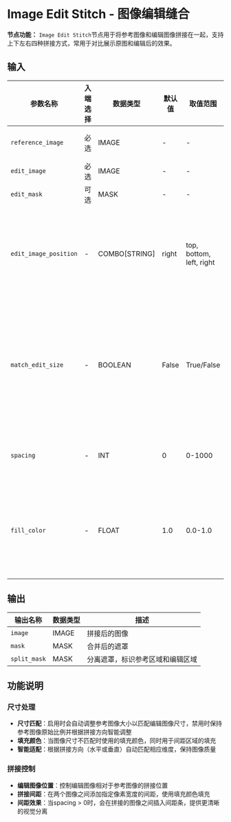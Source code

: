 # Image Edit Stitch - 图像编辑缝合

**节点功能：** `Image Edit Stitch`节点用于将参考图像和编辑图像拼接在一起，支持上下左右四种拼接方式，常用于对比展示原图和编辑后的效果。

## 输入

| 参数名称 | 入端选择 | 数据类型 | 默认值 | 取值范围 | 描述 |
| -------- | -------- | -------- | ------ | -------- | ---- |
| `reference_image` | 必选 | IMAGE | - | - | 参考图像（原始图像） |
| `edit_image` | 必选 | IMAGE | - | - | 编辑后的图像 |
| `edit_mask` | 可选 | MASK | - | - | 编辑区域的遮罩 |
| `edit_image_position` | - | COMBO[STRING] | right | top, bottom, left, right | 编辑图像拼接位置：top(上方)、bottom(下方)、left(左侧)、right(右侧) |
| `match_edit_size` | - | BOOLEAN | False | True/False | 是否匹配编辑图像尺寸，启用时会调整参考图像大小使其匹配编辑图像，禁用时保持参考图像原始比例 |
| `spacing` | - | INT | 0 | 0-1000 | 拼接间距，控制两个图像之间的像素间距 |
| `fill_color` | - | FLOAT | 1.0 | 0.0-1.0 | 填充颜色，范围0.0(黑色)-1.0(白色)，用于尺寸不匹配时的填充和间距填充 |

## 输出

| 输出名称 | 数据类型 | 描述 |
|---------|----------|------|
| `image` | IMAGE | 拼接后的图像 |
| `mask` | MASK | 合并后的遮罩 |
| `split_mask` | MASK | 分离遮罩，标识参考区域和编辑区域 |

## 功能说明

### 尺寸处理
- **尺寸匹配**：启用时会自动调整参考图像大小以匹配编辑图像尺寸，禁用时保持参考图像原始比例并根据拼接方向智能调整
- **填充颜色**：当图像尺寸不匹配时使用的填充颜色，同时用于间距区域的填充
- **智能适配**：根据拼接方向（水平或垂直）自动匹配相应维度，保持图像质量

### 拼接控制
- **编辑图像位置**：控制编辑图像相对于参考图像的拼接位置
- **拼接间距**：在两个图像之间添加指定像素宽度的间距，使用填充颜色填充
- **间距效果**：当spacing > 0时，会在拼接的图像之间插入间距条，提供更清晰的视觉分离